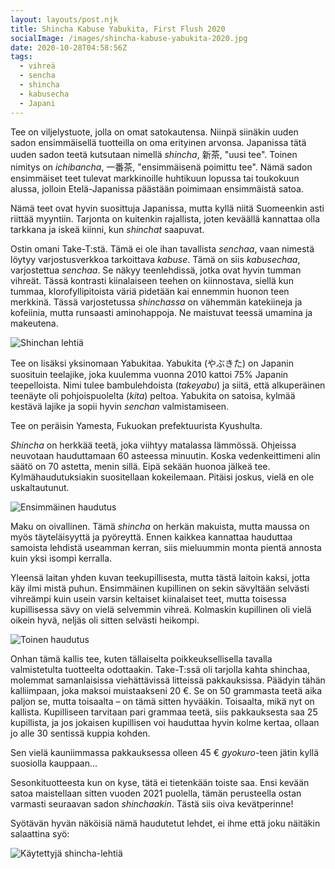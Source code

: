 ```yaml
---
layout: layouts/post.njk
title: Shincha Kabuse Yabukita, First Flush 2020
socialImage: /images/shincha-kabuse-yabukita-2020.jpg
date: 2020-10-28T04:58:56Z
tags:
  - vihreä
  - sencha
  - shincha
  - kabusecha
  - Japani
---
```

Tee on viljelystuote, jolla on omat satokautensa. Niinpä siinäkin uuden sadon ensimmäisellä tuotteilla on oma erityinen arvonsa. Japanissa tätä uuden sadon teetä kutsutaan nimellä *shincha*, 新茶, "uusi tee". Toinen nimitys on *ichibancha*, 一番茶, "ensimmäisenä poimittu tee". Nämä sadon ensimmäiset teet tulevat markkinoille huhtikuun lopussa tai toukokuun alussa, jolloin Etelä-Japanissa päästään poimimaan ensimmäistä satoa.

Nämä teet ovat hyvin suosittuja Japanissa, mutta kyllä niitä Suomeenkin asti riittää myyntiin. Tarjonta on kuitenkin rajallista, joten keväällä kannattaa olla tarkkana ja iskeä kiinni, kun *shinchat* saapuvat.

Ostin omani Take-T:stä. Tämä ei ole ihan tavallista *senchaa*, vaan nimestä löytyy varjostusverkkoa tarkoittava *kabuse*. Tämä on siis *kabusechaa*, varjostettua *senchaa*. Se näkyy teenlehdissä, jotka ovat hyvin tumman vihreät. Tässä kontrasti kiinalaiseen teehen on kiinnostava, siellä kun tummaa, klorofyllipitoista väriä pidetään kai ennemmin huonon teen merkkinä. Tässä varjostetussa *shinchassa* on vähemmän katekiineja ja kofeiinia, mutta runsaasti aminohappoja. Ne maistuvat teessä umamina ja makeutena.

![Shinchan lehtiä](/images/shincha-kabuse-yabukita-2020.jpg)

Tee on lisäksi yksinomaan Yabukitaa. Yabukita (やぶきた) on Japanin suosituin teelajike, joka kuulemma vuonna 2010 kattoi 75% Japanin teepelloista. Nimi tulee bambulehdoista (*takeyabu*) ja siitä, että alkuperäinen teenäyte oli pohjoispuolelta (*kita*) peltoa. Yabukita on satoisa, kylmää kestävä lajike ja sopii hyvin *senchan* valmistamiseen.

Tee on peräisin Yamesta, Fukuokan prefektuurista Kyushulta.

*Shincha* on herkkää teetä, joka viihtyy matalassa lämmössä. Ohjeissa neuvotaan hauduttamaan 60 asteessa minuutin. Koska vedenkeittimeni alin säätö on 70 astetta, menin sillä. Eipä sekään huonoa jälkeä tee. Kylmähaudutuksiakin suositellaan kokeilemaan. Pitäisi joskus, vielä en ole uskaltautunut.

![Ensimmäinen haudutus](/images/shincha-kabuse-yabukita-2020-kuppi-1.jpg)

Maku on oivallinen. Tämä *shincha* on herkän makuista, mutta maussa on myös täyteläisyyttä ja pyöreyttä. Ennen kaikkea kannattaa hauduttaa samoista lehdistä useamman kerran, siis mieluummin monta pientä annosta kuin yksi isompi kerralla.

Yleensä laitan yhden kuvan teekupillisesta, mutta tästä laitoin kaksi, jotta käy ilmi mistä puhun. Ensimmäinen kupillinen on sekin sävyltään selvästi vihreämpi kuin usein varsin keltaiset kiinalaiset teet, mutta toisessa kupillisessa sävy on vielä selvemmin vihreä. Kolmaskin kupillinen oli vielä oikein hyvä, neljäs oli sitten selvästi heikompi.

![Toinen haudutus](/images/shincha-kabuse-yabukita-2020-kuppi-2.jpg)

Onhan tämä kallis tee, kuten tällaiselta poikkeuksellisella tavalla valmistetulta tuotteelta odottaakin. Take-T:ssä oli tarjolla kahta shinchaa, molemmat samanlaisissa viehättävissä litteissä pakkauksissa. Päädyin tähän kalliimpaan, joka maksoi muistaakseni 20 €. Se on 50 grammasta teetä aika paljon se, mutta toisaalta – on tämä sitten hyvääkin. Toisaalta, mikä nyt on kallista. Kupilliseen tarvitaan pari grammaa teetä, siis pakkauksesta saa 25 kupillista, ja jos jokaisen kupillisen voi hauduttaa hyvin kolme kertaa, ollaan jo alle 30 sentissä kuppia kohden.

Sen vielä kauniimmassa pakkauksessa olleen 45 € *gyokuro*-teen jätin kyllä suosiolla kauppaan...

Sesonkituotteesta kun on kyse, tätä ei tietenkään toiste saa. Ensi kevään satoa maistellaan sitten vuoden 2021 puolella, tämän perusteella ostan varmasti seuraavan sadon *shinchaakin*. Tästä siis oiva kevätperinne!

Syötävän hyvän näköisiä nämä haudutetut lehdet, ei ihme että joku näitäkin salaattina syö:

![Käytettyjä shincha-lehtiä](/images/shincha-kabuse-yabukita-2020-lehdet.jpg)